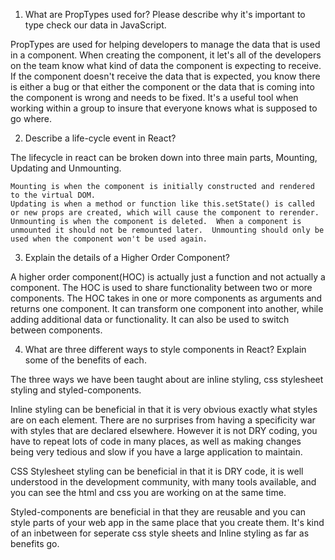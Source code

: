 1. What are PropTypes used for? Please describe why it's important to type check our data in JavaScript.

  PropTypes are used for helping developers to manage the data that is used in a component.  When creating the component, it let's all of the developers on the team know what kind of data the component is expecting to receive.  If the component doesn't receive the data that is expected, you know there is either a bug or that either the component or the data that is coming into the component is wrong and needs to be fixed.  It's a useful tool when working within a group to insure that everyone knows what is supposed to go where.

2. Describe a life-cycle event in React?

  The lifecycle in react can be broken down into three main parts, Mounting, Updating and Unmounting.

    Mounting is when the component is initially constructed and rendered to the virtual DOM.
    Updating is when a method or function like this.setState() is called or new props are created, which will cause the component to rerender.
    Unmounting is when the component is deleted.  When a component is unmounted it should not be remounted later.  Unmounting should only be used when the component won't be used again.

3. Explain the details of a Higher Order Component?

  A higher order component(HOC) is actually just a function and not actually a component.  The HOC is used to share functionality between two or more components.  The HOC takes in one or more components as arguments and returns one component.  It can transform one component into another, while adding additional data or functionality.  It can also be used to switch between components.

4. What are three different ways to style components in React? Explain some of the benefits of each.

  The three ways we have been taught about are inline styling, css stylesheet styling and styled-components.
  
  Inline styling can be beneficial in that it is very obvious exactly what styles are on each element.  There are no surprises from having a specificity war with styles that are declared elsewhere. However it is not DRY coding, you have to repeat lots of code in many places, as well as making changes being very tedious and slow if you have a large application to maintain.

  CSS Stylesheet styling can be beneficial in that it is DRY code, it is well understood in the development community, with many tools available, and you can see the html and css you are working on at the same time.

  Styled-components are beneficial in that they are reusable and you can style parts of your web app in the same place that you create them.  It's kind of an inbetween for seperate css style sheets and Inline styling as far as benefits go.
